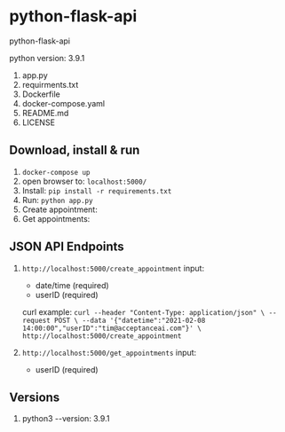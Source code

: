 # python-flask-api
python-flask-api

python version: 3.9.1

1. app.py
2. requirments.txt
3. Dockerfile
4. docker-compose.yaml
5. README.md
6. LICENSE

## Download, install & run

1. ```docker-compose up```
2. open browser to: ```localhost:5000/```
3. Install: ```pip install -r requirements.txt```
4. Run: ```python app.py```
5. Create appointment: ``` ```
6. Get appointments: ``` ```


## JSON API Endpoints

1. ```http://localhost:5000/create_appointment```
    input:
      - date/time (required)
      - userID (required)

    curl example: ```curl --header "Content-Type: application/json" \
                          --request POST \
                          --data '{"datetime":"2021-02-08 14:00:00","userID":"tim@acceptanceai.com"}' \
                          http://localhost:5000/create_appointment```


2. ```http://localhost:5000/get_appointments```
    input:
      - userID (required)



## Versions

1. python3 --version: 3.9.1
